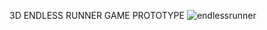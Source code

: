 3D ENDLESS RUNNER GAME PROTOTYPE 
![endlessrunner](https://github.com/user-attachments/assets/8b831642-3f99-414a-b26c-c7d1ffe34eec)
